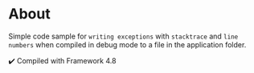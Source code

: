 ﻿# About

Simple code sample for `writing exceptions` with `stacktrace` and `line numbers` when compiled in debug mode to a file in the application folder.

:heavy_check_mark: Compiled with Framework 4.8